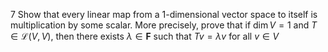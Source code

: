7 Show that every linear map from a 1-dimensional vector space to itself is multiplication by some scalar. More precisely, prove that if $\operatorname{dim} V=1$ and $T \in \mathcal{L}(V, V)$, then there exists $\lambda \in \mathbf{F}$ such that $T v=\lambda v$ for all $v \in V$
